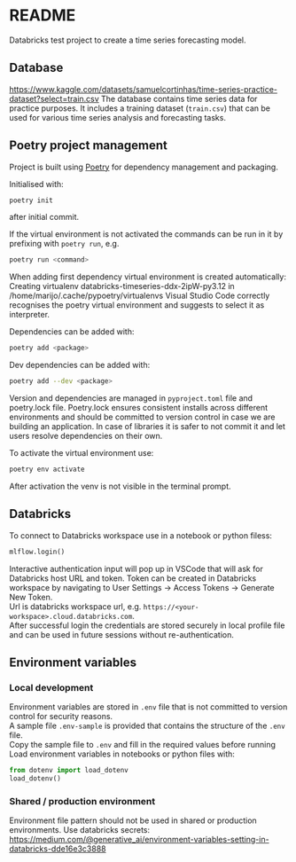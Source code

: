 # README
Databricks test project to create a time series forecasting model.

## Database
https://www.kaggle.com/datasets/samuelcortinhas/time-series-practice-dataset?select=train.csv
The database contains time series data for practice purposes. It includes a training dataset (`train.csv`) that can be used for various time series analysis and forecasting tasks.

## Poetry project management
Project is built using [Poetry](https://python-poetry.org/) for dependency management and packaging.

Initialised with:
```bash
poetry init
```
after initial commit.

If the virtual environment is not activated the commands can be run in it by prefixing with `poetry run`, e.g.
```bash
poetry run <command>
```
When adding first dependency virtual environment is created automatically:
Creating virtualenv databricks-timeseries-ddx-2ipW-py3.12 in /home/marijo/.cache/pypoetry/virtualenvs
Visual Studio Code correctly recognises the poetry virtual environment and suggests to select it as interpreter.

Dependencies can be added with:
```bash
poetry add <package>
```
Dev dependencies can be added with:
```bash
poetry add --dev <package>
```

Version and dependencies are managed in `pyproject.toml` file and poetry.lock file. Poetry.lock ensures consistent installs across different environments and should be committed to version control in case we are building an application. In case of libraries it is safer to not commit it and let users resolve dependencies on their own.

To activate the virtual environment use:
```bash
poetry env activate
```
After activation the venv is not visible in the terminal prompt.

## Databricks
To connect to Databricks workspace use in a notebook or python filess:
```python
mlflow.login()
```
Interactive authentication input will pop up in VSCode that will ask for Databricks host URL and token.
Token can be created in Databricks workspace by navigating to User Settings -> Access Tokens -> Generate New Token.  
Url is databricks workspace url, e.g. `https://<your-workspace>.cloud.databricks.com`.  
After successful login the credentials are stored securely in local profile file and can be used in future sessions without re-authentication.

## Environment variables
### Local development
Environment variables are stored in `.env` file that is not committed to version control for security reasons.  
A sample file `.env-sample` is provided that contains the structure of the `.env` file.  
Copy the sample file to `.env` and fill in the required values before running
Load environment variables in notebooks or python files with:
```python
from dotenv import load_dotenv
load_dotenv()
```
### Shared / production environment
Environment file pattern should not be used in shared or production environments. Use databricks secrets:  
https://medium.com/@generative_ai/environment-variables-setting-in-databricks-dde16e3c3888